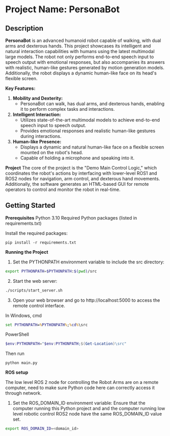 # Project Name: PersonaBot

## Description

**PersonaBot** is an advanced humanoid robot capable of walking, with dual arms and dexterous hands. This project showcases its intelligent and natural interaction capabilities with humans using the latest multimodal large models. The robot not only performs end-to-end speech input to speech output with emotional responses, but also accompanies its answers with realistic, human-like gestures generated by motion generation models. Additionally, the robot displays a dynamic human-like face on its head's flexible screen.

**Key Features:**
1. **Mobility and Dexterity:** 
    - PersonaBot can walk, has dual arms, and dexterous hands, enabling it to perform complex tasks and interactions.
2. **Intelligent Interaction:** 
    - Utilizes state-of-the-art multimodal models to achieve end-to-end speech input to speech output.
    - Provides emotional responses and realistic human-like gestures during interactions.
3. **Human-like Presence:**
    - Displays a dynamic and natural human-like face on a flexible screen mounted on the robot's head.
    - Capable of holding a microphone and speaking into it.

**Project**
The core of the project is the "Demo Main Control Logic," which coordinates the robot's actions by interfacing with lower-level ROS1 and ROS2 nodes for navigation, arm control, and dexterous hand movements. Additionally, the software generates an HTML-based GUI for remote operators to control and monitor the robot in real-time.


## Getting Started

**Prerequisites**
Python 3.10
Required Python packages (listed in requirements.txt)

Install the required packages:
```
pip install -r requirements.txt
```

**Running the Project**
1. Set the PYTHONPATH environment variable to include the src directory:
```bash
export PYTHONPATH=$PYTHONPATH:$(pwd)/src
```
2. Start the web server:
```bash
./scripts/start_server.sh
```
3. Open your web browser and go to http://localhost:5000 to access the remote control interface.

In Windows,
cmd          
```cmd
set PYTHONPATH=%PYTHONPATH%;%cd%\src
```
PowerShell   
```powershell
$env:PYTHONPATH="$env:PYTHONPATH;$(Get-Location)\src"
```
Then run
```
python main.py
```

**ROS setup**

The low level ROS 2 node for controlling the Robot Arms are on a remote computer, need to make sure Python code here can correctly access it through network.
1. Set the ROS_DOMAIN_ID environment variable:
Ensure that the computer running this Python project and and the computer running low level robotic control ROS2 node have the same ROS_DOMAIN_ID value set.
```bash
export ROS_DOMAIN_ID=<domain_id>
```

